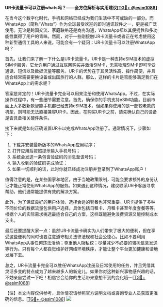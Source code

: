 **UR卡流量卡可以注册whats吗？——全方位解析与实用建议[[TG💪+ @esim1088](https://t.me/s/esim1088)]**

在当今这个数字化时代，手机和网络已经成为我们生活中不可或缺的一部分。而WhatsApp（简称“Whats”）作为全球最受欢迎的即时通讯软件之一，更是被广泛使用。无论是跨国交流、家庭联络还是商务沟通，WhatsApp都以其便捷性和多功能性赢得了用户的青睐。然而，对于一些刚接触UR卡流量卡或者正在考虑使用这种新型通信工具的人来说，可能会有一个疑问：UR卡流量卡可以注册WhatsApp吗？

首先，让我们来了解一下什么是UR卡流量卡。UR卡是一种支持eSIM技术的虚拟SIM卡服务，它允许用户通过互联网购买并激活SIM卡，无需物理SIM卡即可享受通话、短信以及数据流量等服务。UR卡的优势在于其灵活性高、操作简便，并且适合经常需要更换设备或出国旅行的人群。那么，这样的卡片是否能够满足我们在WhatsApp上的需求呢？

答案是肯定的！UR卡流量卡完全可以用来注册和使用WhatsApp。不过，在实际操作过程中，有一些细节需要注意。首先，确保你的手机支持eSIM功能。目前市面上大多数新款智能手机都已经支持eSIM技术，但如果你使用的是一部较老款的机型，则可能无法直接兼容UR卡。因此，在购买UR卡之前，请先确认自己的设备是否具备相关硬件条件。

接下来就是如何正确设置UR卡以完成WhatsApp注册了。通常情况下，步骤如下：

1. 下载并安装最新版本的WhatsApp应用程序；
2. 打开应用后按照提示输入手机号码；
3. 系统会发送一条包含验证码的消息至该号码；
4. 输入收到的验证码完成验证；
5. 如果一切顺利的话，此时你就已经成功注册并登录到了WhatsApp账户！

值得注意的是，在某些国家和地区，由于当地政策限制，可能会要求额外的身份认证才能正常使用WhatsApp的服务。如果遇到这种情况，建议联系UR卡客服寻求帮助，他们通常能提供有效的解决方案。

此外，为了保证良好的用户体验，选择合适的套餐也非常重要。UR卡提供了多种不同价位的数据流量包供用户选择，具体包括日租卡、月租卡甚至年度套餐等等。根据个人的实际需求挑选最适合自己的方案，这样既能避免浪费资源又能控制成本支出。

最后还要提醒大家一点：虽然UR卡流量卡确实为人们带来了极大的便利，但在享受这些便利的同时也要注意遵守相关法律法规和社会公德心。比如不要利用WhatsApp从事任何违法活动；尊重他人隐私权；尽量减少不必要的骚扰信息发送等行为。只有每个人都自觉维护好网络环境秩序，才能让整个平台更加健康和谐地发展下去。

总之，UR卡流量卡完全可以胜任WhatsApp注册及日常使用的任务，并且凭借其灵活多变的特点成为了越来越多人的新宠儿。如果你对这种新兴事物感兴趣的话，不妨亲自尝试一下吧！相信它会给你的生活带来意想不到的变化哦～[[TG💪+ @esim1088](https://t.me/s/esim1088)]

【注】本文内容仅供参考，具体情况请参照官方说明文档或咨询专业人员获取更准确的信息。[[TG💪+ @esim1088](https://t.me/s/esim1088)] ![](https://i.postimg.cc/4NQfJmqS/Snipaste-2025-05-13-00-14-12.png)